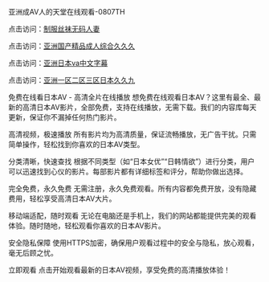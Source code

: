 亚洲成AV人的天堂在线观看-0807TH

点击访问：<a href="https://bered.pages.dev/">制服丝袜无码人妻</a>

点击访问：<a href="https://rtj-3zo.pages.dev/">亚洲国产精品成人综合久久久</a>

点击访问：<a href="https://vassv.pages.dev/">亚洲日本va中文字幕</a>

点击访问：<a href="https://gsd-agv.pages.dev/">亚洲一区二区三区日本久久九</a>



免费在线看日本AV - 高清全片在线播放
想免费在线观看日本AV？这里有最全、最新的高清日本AV影片，全部免费，支持在线播放，无需下载。我们的内容库每天更新，保证你不漏掉任何热门影片。

高清视频，极速播放
所有影片均为高清质量，保证流畅播放，无广告干扰。只需简单操作，轻松找到你喜欢的日本AV类型。

分类清晰，快速查找
根据不同类型（如“日本女优”“日韩情欲”）进行分类，用户可以迅速找到心仪的影片。每部影片都有详细标签和评分，帮助你做出选择。

完全免费，永久免费
无需注册，永久免费观看。所有内容都免费开放，没有隐藏费用，轻松享受高清日本AV大片。

移动端适配，随时观看
无论在电脑还是手机上，我们的网站都能提供完美的观看体验。随时随地，轻松观看你喜欢的日本AV影片。

安全隐私保障
使用HTTPS加密，确保用户观看过程中的安全与隐私，放心观看，毫无后顾之忧。

立即观看
点击开始观看最新的日本AV视频，享受免费的高清播放体验！









<span style="display:none;">[Canonical link]( https://github.com/hk6458/61645 ）</span>
